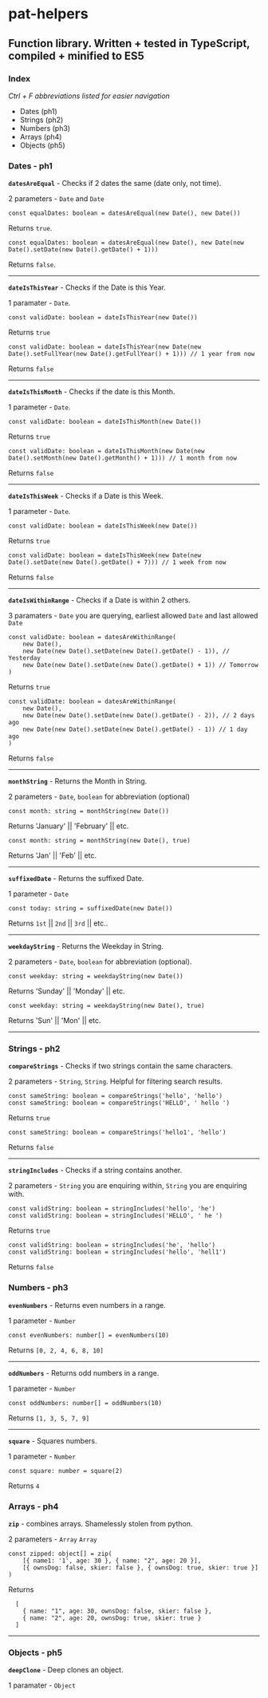 # pat-helpers

## Function library. Written + tested in TypeScript, compiled + minified to ES5

### **Index**

_Ctrl + F abbreviations listed for easier navigation_

- Dates (ph1)
- Strings (ph2)
- Numbers (ph3)
- Arrays (ph4)
- Objects (ph5)

### Dates - ph1

**`datesAreEqual`** - Checks if 2 dates the same (date only, not time).

2 parameters - `Date` and `Date`

```
const equalDates: boolean = datesAreEqual(new Date(), new Date())
```

Returns `true`.

```
const equalDates: boolean = datesAreEqual(new Date(), new Date(new Date().setDate(new Date().getDate() + 1)))
```

Returns `false`.

---

**`dateIsThisYear`** - Checks if the Date is this Year.

1 paramater - `Date`.

```
const validDate: boolean = dateIsThisYear(new Date())
```

Returns `true`

```
const validDate: boolean = dateIsThisYear(new Date(new Date().setFullYear(new Date().getFullYear() + 1))) // 1 year from now
```

Returns `false`

---

**`dateIsThisMonth`** - Checks if the date is this Month.

1 parameter - `Date`.

```
const validDate: boolean = dateIsThisMonth(new Date())
```

Returns `true`

```
const validDate: boolean = dateIsThisMonth(new Date(new Date().setMonth(new Date().getMonth() + 1))) // 1 month from now
```

Returns `false`

---

**`dateIsThisWeek`** - Checks if a Date is this Week.

1 parameter - `Date`.

```
const validDate: boolean = dateIsThisWeek(new Date())
```

Returns `true`

```
const validDate: boolean = dateIsThisWeek(new Date(new Date().setDate(new Date().getDate() + 7))) // 1 week from now
```

Returns `false`

---

**`dateIsWithinRange`** - Checks if a Date is within 2 others.

3 paramaters - `Date` you are querying, earliest allowed `Date` and last allowed `Date`

```
const validDate: boolean = datesAreWithinRange(
    new Date(),
    new Date(new Date().setDate(new Date().getDate() - 1)), // Yesterday
    new Date(new Date().setDate(new Date().getDate() + 1)) // Tomorrow
)
```

Returns `true`

```
const validDate: boolean = datesAreWithinRange(
    new Date(),
    new Date(new Date().setDate(new Date().getDate() - 2)), // 2 days ago
    new Date(new Date().setDate(new Date().getDate() - 1)) // 1 day ago
)
```

Returns `false`

---

**`monthString`** - Returns the Month in String.

2 parameters - `Date`, `boolean` for abbreviation (optional)

```
const month: string = monthString(new Date())
```

Returns 'January' || 'February' || etc.

```
const month: string = monthString(new Date(), true)
```

Returns 'Jan' || 'Feb' || etc.

---

**`suffixedDate`** - Returns the suffixed Date.

1 parameter - `Date`

```
const today: string = suffixedDate(new Date())
```

Returns `1st` || `2nd` || `3rd` || etc..

---

**`weekdayString`** - Returns the Weekday in String.

2 parameters - `Date`, `boolean` for abbreviation (optional).

```
const weekday: string = weekdayString(new Date())
```

Returns 'Sunday' || 'Monday' || etc.

```
const weekday: string = weekdayString(new Date(), true)
```

Returns 'Sun' || 'Mon' || etc.

---

### Strings - ph2

**`compareStrings`** - Checks if two strings contain the same characters.

2 parameters - `String`, `String`. Helpful for filtering search results.

```
const sameString: boolean = compareStrings('hello', 'hello')
const sameString: boolean = compareStrings('HELLO', ' hello ')
```

Returns `true`

```
const sameString: boolean = compareStrings('hello1', 'hello')
```

Returns `false`

---

**`stringIncludes`** - Checks if a string contains another.

2 parameters - `String` you are enquiring within, `String` you are enquiring with.

```
const validString: boolean = stringIncludes('hello', 'he')
const validString: boolean = stringIncludes('HELLO', ' he ')
```

Returns `true`

```
const validString: boolean = stringIncludes('he', 'hello')
const validString: boolean = stringIncludes('hello', 'hell1')
```

Returns `false`

### Numbers - ph3

**`evenNumbers`** - Returns even numbers in a range.

1 parameter - `Number`

```
const evenNumbers: number[] = evenNumbers(10)
```

Returns `[0, 2, 4, 6, 8, 10]`

---

**`oddNumbers`** - Returns odd numbers in a range.

1 parameter - `Number`

```
const oddNumbers: number[] = oddNumbers(10)
```

Returns `[1, 3, 5, 7, 9]`

---

**`square`** - Squares numbers.

1 parameter - `Number`

```
const square: number = square(2)
```

Returns `4`

### Arrays - ph4

**`zip`** - combines arrays. Shamelessly stolen from python.

2 parameters - `Array` `Array`

```
const zipped: object[] = zip(
    [{ name1: '1', age: 30 }, { name: "2", age: 20 }],
    [{ ownsDog: false, skier: false }, { ownsDog: true, skier: true }]
)
```

Returns

```
  [
    { name: "1", age: 30, ownsDog: false, skier: false },
    { name: "2", age: 20, ownsDog: true, skier: true }
  ]
```

---

### Objects - ph5

**`deepClone`** - Deep clones an object.

1 paramater - `Object`
